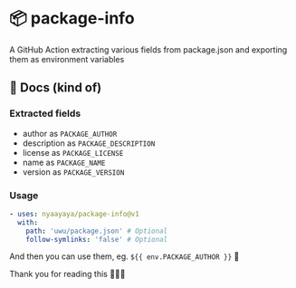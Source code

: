 # 📦 package-info
A GitHub Action extracting various fields from package.json and exporting them as environment variables

## 📖 Docs (kind of)
### Extracted fields
- author as `PACKAGE_AUTHOR`
- description as `PACKAGE_DESCRIPTION`
- license as `PACKAGE_LICENSE`
- name as `PACKAGE_NAME`
- version as `PACKAGE_VERSION`

### Usage

```yaml
- uses: nyaayaya/package-info@v1
  with:
    path: 'uwu/package.json' # Optional
    follow-symlinks: 'false' # Optional
```

And then you can use them, eg. `${{ env.PACKAGE_AUTHOR }}` 🎉

Thank you for reading this 🙇🏼‍♀️

